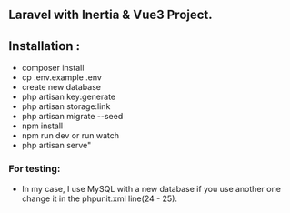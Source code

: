 ## Laravel with Inertia & Vue3 Project.

## Installation :
- composer install
- cp .env.example .env
- create new database
- php artisan key:generate
- php artisan storage:link
- php artisan migrate --seed
- npm install
- npm run dev or run watch
- php artisan serve"

### For testing:
- In my case, I use MySQL with a new database if you use another one change it in the phpunit.xml line(24 - 25).
